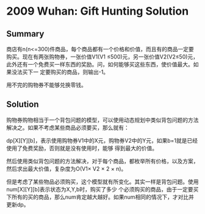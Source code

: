 # 2009 Wuhan: Gift Hunting Solution
## Summary

商店有n(n<=300)件商品，每个商品都有一个价格和价值，而且有的商品一定要购买。现在有两张购物券，一张价值V1(V1 ≤500)元，另一张价值V2(V2≤50)元，此外还有一个免费买一样东西的奖励。问，如何能够买这些东西，使价值最大。如果没法买下一 定要购买的商品，则输出-1。

用不完的购物券不能够兑换零钱。
## Solution

购物券购物相当于一个背包问题的模型，可以使用动态规划中类似背包问题的方法解决之。如果不考虑某些商品必须要买，那么就有：

dp[X][Y][b]，表示使用购物券V1中的X元，购物券V2中的Y元，如果b=1就是已经使用了免费奖励，否则就是没有使用时，能够 得到最大的价值。

然后使用类似背包问题的方法解决，对于每个商品，都枚举所有价格，以及方案，然后求出最大价值，复杂度为O(V1× V2 × 2 × n)。

但是考虑了某些物品必须购买，这个模型就有所变化。其实一样是背包问题。使用num[X][Y][b]表示状态为X,Y,b时，购买了多少 个必须购买的商品，由于一定要买下所有的买的商品，那么num肯定越大越好。如果num相同的情况下，才对比并更新dp。 
